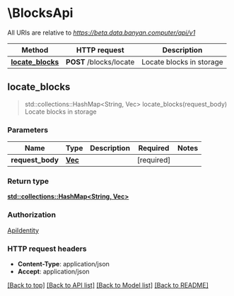 # \BlocksApi

All URIs are relative to *https://beta.data.banyan.computer/api/v1*

Method | HTTP request | Description
------------- | ------------- | -------------
[**locate_blocks**](BlocksApi.md#locate_blocks) | **POST** /blocks/locate | Locate blocks in storage



## locate_blocks

> std::collections::HashMap<String, Vec<String>> locate_blocks(request_body)
Locate blocks in storage

### Parameters


Name | Type | Description  | Required | Notes
------------- | ------------- | ------------- | ------------- | -------------
**request_body** | [**Vec<String>**](String.md) |  | [required] |

### Return type

[**std::collections::HashMap<String, Vec<String>>**](Vec.md)

### Authorization

[ApiIdentity](../README.md#ApiIdentity)

### HTTP request headers

- **Content-Type**: application/json
- **Accept**: application/json

[[Back to top]](#) [[Back to API list]](../README.md#documentation-for-api-endpoints) [[Back to Model list]](../README.md#documentation-for-models) [[Back to README]](../README.md)

